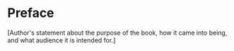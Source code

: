 # Preface

[Author's statement about the purpose of the book, how it came into being, and what audience it is intended for.]